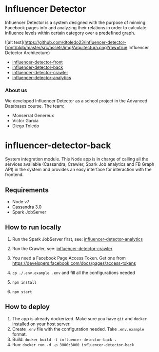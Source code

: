 # Influencer Detector
Influencer Detector is a system designed with the purpose of minning Facebook pages info and analyzing their relations in order to calculate influence levels within certain category over a predefined graph.

![alt text](https://github.com/dtoledo23/influencer-detector-front/blob/master/src/assets/img/Arquitectura.png?raw=true Influencer Detector Architecture)

- [influencer-detector-front](https://github.com/dtoledo23/influencer-detector-front)
- [influencer-detector-back](https://github.com/dtoledo23/influencer-detector-back)
- [influencer-detector-crawler](https://github.com/dtoledo23/influencer-detector-crawler)
- [influencer-detector-analytics](https://github.com/dtoledo23/influencer-detector-analytics)

### About us
We developed Influencer Detector as a school project in the Advanced Databases course. The team:

- Monserrat Genereux
- Victor Garcia
- Diego Toledo

# influencer-detector-back
System integration module. This Node app is in charge of calling all the services available (Cassandra, Crawler, Spark Job analytics and FB Graph API) in the system and provides an easy interface for interaction with the frontend.

## Requirements
- Node v7
- Cassandra 3.0
- Spark JobServer

## How to run locally
1. Run the Spark JobServer first, see: [influencer-detector-analytics](https://github.com/dtoledo23/influencer-detector-analytics)

1. Run the Crawler, see: [influencer-detector-crawler](https://github.com/dtoledo23/influencer-detector-crawler)
2. You need a Facebook Page Access Token. Get one from https://developers.facebook.com/docs/pages/access-tokens
3. `cp ./.env.example .env` and fill all the configurations needed
4. `npm install`
5. `npm start`

## How to deploy
1. The app is already dockerized. Make sure you have `git` and `docker` installed on your host server.
2. Create `.env` file with the configuration needed. Take `.env.example` format.
3. Build: `docker build -t influencer-detector-back .`
4. Run: `docker run -d -p 3000:3000 influencer-detector-back`
